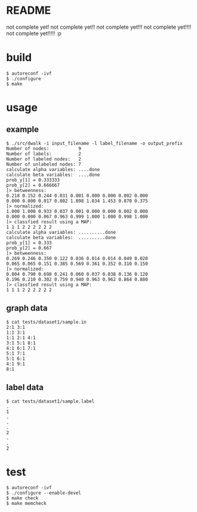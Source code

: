 README
======

not complete yet!
not complete yet!!
not complete yet!!!
not complete yet!!!!
not complete yet!!!!! :p

# build

    $ autoreconf -ivf
    $ ./configure
    $ make

# usage

## example

    $ ./src/dwalk -i input_filename -l label_filename -o output_prefix
    Number of nodes:           9
    Number of labels:          2
    Number of labeled nodes:   2
    Number of unlabeled nodes: 7
    calculate alpha variables: ....done
    calculate beta variables:  ....done
    prob_y[1] = 0.333333
    prob_y[2] = 0.666667
    [> betweenness:
    0.218 0.152 0.244 0.031 0.001 0.000 0.000 0.002 0.000 
    0.000 0.000 0.017 0.802 1.898 1.034 1.453 0.870 0.375 
    [> normalized:
    1.000 1.000 0.933 0.037 0.001 0.000 0.000 0.002 0.000 
    0.000 0.000 0.067 0.963 0.999 1.000 1.000 0.998 1.000 
    [> classfied result using a MAP:
    1 1 1 2 2 2 2 2 2 
    calculate alpha variables: ..........done
    calculate beta variables:  ..........done
    prob_y[1] = 0.333
    prob_y[2] = 0.667
    [> betweenness:
    0.269 0.246 0.350 0.122 0.036 0.014 0.014 0.049 0.020 
    0.065 0.065 0.151 0.385 0.569 0.361 0.352 0.310 0.150 
    [> normalized:
    0.804 0.790 0.698 0.241 0.060 0.037 0.038 0.136 0.120 
    0.196 0.210 0.302 0.759 0.940 0.963 0.962 0.864 0.880 
    [> classfied result using a MAP:
    1 1 1 2 2 2 2 2 2

## graph data

    $ cat tests/dataset1/sample.in
    2:1 3:1
    1:1 3:1
    1:1 2:1 4:1
    3:1 5:1 8:1
    4:1 6:1 7:1
    5:1 7:1
    5:1 6:1
    4:1 9:1
    8:1

## label data

    $ cat tests/dataset1/sample.label 
    .
    1
    .
    .
    .
    2
    .
    .
    2

# test

    $ autoreconf -ivf
    $ ./configure --enable-devel
    $ make check
    $ make memcheck

